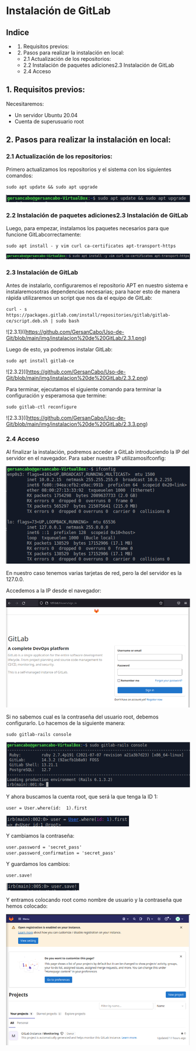 # Instalación de GitLab

## Indice

- 1. Requisitos previos:
- 2. Pasos para realizar la instalación en local:
   - 2.1 Actualización de los repositorios:
   - 2.2 Instalación de paquetes adiciones2.3 Instalación de GitLab
   - 2.4 Acceso

## 1. Requisitos previos:

Necesitaremos:

- Un servidor Ubuntu 20.04
- Cuenta de superusuario root

## 2. Pasos para realizar la instalación en local:

### 2.1 Actualización de los repositorios:

Primero actualizamos los repositorios y el sistema con los siguientes comandos:

```
sudo apt update && sudo apt upgrade
```

![2.1](https://github.com/GersanCabo/Uso-de-Git/blob/main/img/instalacion%20de%20GitLab/2.1.png)

### 2.2 Instalación de paquetes adiciones2.3 Instalación de GitLab

Luego, para empezar, instalamos los paquetes necesarios para que funcione GitLabcorrectamente:

```
sudo apt install - y vim curl ca-certificates apt-transport-https
```

![2.2](https://github.com/GersanCabo/Uso-de-Git/blob/main/img/instalacion%20de%20GitLab/2.2.png)

### 2.3 Instalación de GitLab

Antes de instalarlo, configuraremos el repositorio APT en nuestro sistema e instalaremosotras dependencias necesarias; para hacer esto de manera rápida utilizaremos un script
que nos da el equipo de GitLab:

```
curl - s https://packages.gitlab.com/install/repositories/gitlab/gitlab-ce/script.deb.sh | sudo bash
```

![2.3.1]((https://github.com/GersanCabo/Uso-de-Git/blob/main/img/instalacion%20de%20GitLab/2.3.1.png)

Luego de esto, ya podremos instalar GitLab:

```
sudo apt install gitlab-ce
```

![2.3.2]((https://github.com/GersanCabo/Uso-de-Git/blob/main/img/instalacion%20de%20GitLab/2.3.2.png)

Para terminar, ejecutamos el siguiente comando para terminar la configuración y esperamosa que termine:

```
sudo gitlab-ctl reconfigure
```

![2.3.3]((https://github.com/GersanCabo/Uso-de-Git/blob/main/img/instalacion%20de%20GitLab/2.3.3.png)

### 2.4 Acceso

Al finalizar la instalación, podremos acceder a GitLab introduciendo la IP del servidor en el
navegador. Para saber nuestra IP utilizamosifconfig:

![2.4.1](https://github.com/GersanCabo/Uso-de-Git/blob/main/img/instalacion%20de%20GitLab/2.4.1.png)

En nuestro caso tenemos varias tarjetas de red, pero la del servidor es la 127.0.0.

Accedemos a la IP desde el navegador:

![2.4.2](https://github.com/GersanCabo/Uso-de-Git/blob/main/img/instalacion%20de%20GitLab/2.4.2.png)

Si no sabemos cual es la contraseña del usuario root, debemos configurarlo. Lo hacemos de la siguiente manera:

```
sudo gitlab-rails console
```

![2.4.4](https://github.com/GersanCabo/Uso-de-Git/blob/main/img/instalacion%20de%20GitLab/2.4.4.png)

Y ahora buscamos la cuenta root, que será la que tenga la ID 1:

```
user = User.where(id:  1).first
```

![2.4.5](https://github.com/GersanCabo/Uso-de-Git/blob/main/img/instalacion%20de%20GitLab/2.4.5.png)

Y cambiamos la contraseña:

```
user.password = 'secret_pass'
user.password_confirmation = 'secret_pass'
```

Y guardamos los cambios:

```
user.save!
```

![2.4.6](https://github.com/GersanCabo/Uso-de-Git/blob/main/img/instalacion%20de%20GitLab/2.4.6.png)

Y entramos colocando root como nombre de usuario y la contraseña que hemos colocado:

![2.4.7](https://github.com/GersanCabo/Uso-de-Git/blob/main/img/instalacion%20de%20GitLab/2.4.7.png)
